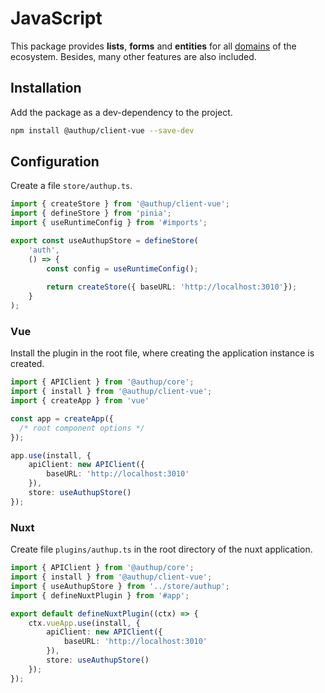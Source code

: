 # JavaScript

This package provides **lists**, **forms** and **entities** for all 
[domains](../javascript-core/api-reference-resources.md) of the ecosystem.
Besides, many other features are also included.

## Installation

Add the package as a dev-dependency to the project.

```sh
npm install @authup/client-vue --save-dev
```

## Configuration

Create a file `store/authup.ts`.

```typescript
import { createStore } from '@authup/client-vue';
import { defineStore } from 'pinia';
import { useRuntimeConfig } from '#imports';

export const useAuthupStore = defineStore(
    'auth', 
    () => {
        const config = useRuntimeConfig();
    
        return createStore({ baseURL: 'http://localhost:3010'});
    }
);
```

### Vue
Install the plugin in the root file, where creating the application instance is created.

```typescript
import { APIClient } from '@authup/core';
import { install } from '@authup/client-vue';
import { createApp } from 'vue'

const app = createApp({
  /* root component options */
});

app.use(install, {
    apiClient: new APIClient({
        baseURL: 'http://localhost:3010'
    }),
    store: useAuthupStore()
});
```

### Nuxt

Create file `plugins/authup.ts` in the root directory of the nuxt application.

```typescript
import { APIClient } from '@authup/core';
import { install } from '@authup/client-vue';
import { useAuthupStore } from '../store/authup';
import { defineNuxtPlugin } from '#app';

export default defineNuxtPlugin((ctx) => {
    ctx.vueApp.use(install, {
        apiClient: new APIClient({
            baseURL: 'http://localhost:3010'
        }),
        store: useAuthupStore()
    });
});
```
